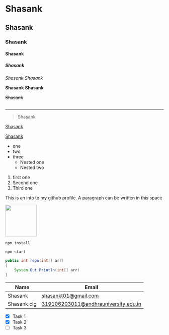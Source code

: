 <!--Headings-->

# Shasank

## Shasank

### Shasank

#### Shasank

##### Shasank

<!--Italics-->

_Shasank_
_Shasank_

<!--Strong-->

**Shasank**
**Shasank**

<!--Strikethrough-->

~~Shasank~~

## <!--Horizontal rule-->

---

<!--Blockquote-->

> Shasank

<!--links-->

[Shasank](https://github.com/greenlant)

<!--link with title-->

[Shasank](https://github.com/greenlant "CLick to view Shasank's github profile")

<!--list-->

- one
- two
- three
  - Nested one
  - Nested two

<!--Ordered Lists-->

1. first one
1. Second one
1. Third one

<!--Inline Code block-->
<p>This is an into to my github profile. A paragraph can be written in this space</p>

<!--Images-->
<img src="D:\images\511412.jpg" style="height: 100px; width:100px;"/>
<!--Github markdown-->

<!--code blocks-->

```
npm install

npm start
```

```java
public int repo(int[] arr)
{
    System.Out.Println(int[] arr)
}
```

<!--tables-->

| Name        | Email                                |
| ----------- | ------------------------------------ |
| Shasank     | shasankt01@gmail.com                 |
| Shasank clg | 319106203011@andhrauniversity.edu.in |

<!-- Task Lists-->

- [x] Task 1
- [x] Task 2
- [ ] Task 3
